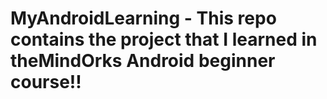 # MyAndroidLearning - This repo contains the project that I learned in theMindOrks Android beginner course!!

